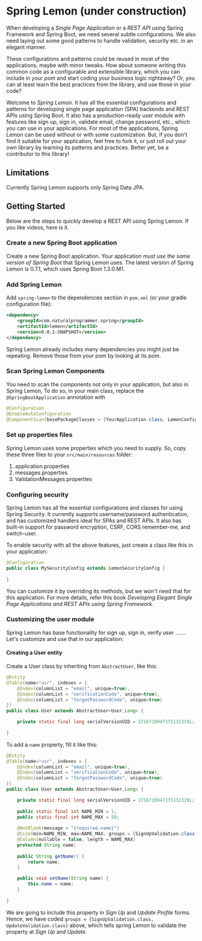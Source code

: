# Spring Lemon (under construction)

When developing a *Single Page Application* or a *REST API* using Spring Framework and Spring Boot, we need several subtle configurations. We also need laying out some good patterns to handle validation, security etc. in an elegant manner.

These configurations and patterns could be reused in most of the applications, maybe with minor tweaks. How about someone writing this common code as a configurable and extensible library, which you can include in your *pom* and start coding your business logic rightaway? Or, you can at least learn the best practices from the library, and use those in your code?

Welcome to *Spring Lemon*. It has all the essential configurations and patterns for developing single page application (SPA) backends and REST APIs using Spring Boot. It also has a production-ready user module with features like sign up, sign in, validate email, change password, etc., which you can use in your applications. For most of the applications, Spring Lemon can be used without or with some customization. But, if you don't find it suitable for your application, feel free to fork it, or just roll out your own library by learning its patterns and practices. Better yet, be a contributor to this library!

## Limitations
Currently Spring Lemon supports only Spring Data JPA.

## Getting Started
Below are the steps to quickly develop a REST API using Spring Lemon. If you like videos, here is it.
 
### Create a new Spring Boot application

Create a new Spring Boot application. Your application *must use the same version of Spring Boot* that Spring Lemon uses. The latest version of Spring Lemon is 0.7.1, which uses Spring Boot 1.3.0.M1.

### Add Spring Lemon

Add `spring-lemon` to the dependencies section in `pom.xml` (or your gradle configuration file):

``` xml
<dependency>
    <groupId>com.naturalprogrammer.spring</groupId>
    <artifactId>lemon</artifactId>
    <version>0.0.1-SNAPSHOT</version>
</dependency>
```
Spring Lemon already includes many dependencies you might just be repeating. Remove those from your pom by looking at its pom.

### Scan Spring Lemon Components

You need to scan the components not only in your application, but also in Spring Lemon, To do so, in your main class, replace the `@SpringBootApplication` annotation with

``` java
@Configuration
@EnableAutoConfiguration
@ComponentScan(basePackageClasses = {YourApplication.class, LemonConfig.class})
```
### Set up properties files

Spring Lemon uses some properties which you need to supply. So, copy these three files to your `src/main/resources` folder:

1. application.properties
1. messages.properties
1. ValidationMessages.properties

### Configuring security

Spring Lemon has all the essential configurations and classes for using Spring Security. It currently supports username/password authentication, and has customized handlers ideal for SPAs and REST APIs. It also has built-in support for password encryption, CSRF, CORS remember-me, and switch-user.

To enable security with all the above features, just create a class like this in your application:

``` java
@Configuration
public class MySecurityConfig extends LemonSecurityConfig {
    
}
```
You can customize it by overriding its methods, but we won't need that for this application. For more details, refer this book *Developing Elegant Single Page Applications and REST APIs using Spring Framework*. 

### Customizing the user module

Spring Lemon has base functionality for sign up, sign in, verify user ....... Let's customize and use that in our application:

#### Creating a User entity
 
Create a User class by inheriting from `AbstractUser`, like this:

``` java
@Entity
@Table(name="usr", indexes = {
    @Index(columnList = "email", unique=true),
    @Index(columnList = "verificationCode", unique=true),
    @Index(columnList = "forgotPasswordCode", unique=true)
})
public class User extends AbstractUser<User,Long> {

    private static final long serialVersionUID = 2716710947175132319L;
    
}
```

To add a `name` property, fill it like this:

``` java
@Entity
@Table(name="usr", indexes = {
    @Index(columnList = "email", unique=true),
    @Index(columnList = "verificationCode", unique=true),
    @Index(columnList = "forgotPasswordCode", unique=true)
})
public class User extends AbstractUser<User,Long> {

    private static final long serialVersionUID = 2716710947175132319L;
    
    public static final int NAME_MIN = 1;
    public static final int NAME_MAX = 50;
    
    @NotBlank(message = "{required.name}")
    @Size(min=NAME_MIN, max=NAME_MAX, groups = {SignUpValidation.class, UpdateValidation.class})
    @Column(nullable = false, length = NAME_MAX)
    protected String name;
    
    public String getName() {
        return name;
    }

    public void setName(String name) {
        this.name = name;
    }
    
}
```

We are going to include this property in *Sign Up* and *Update Profile* forms. Hence, we have coded `groups = {SignUpValidation.class, UpdateValidation.class}` above, which tells spring Lemon to validate the property at *Sign Up* and *Update*.

